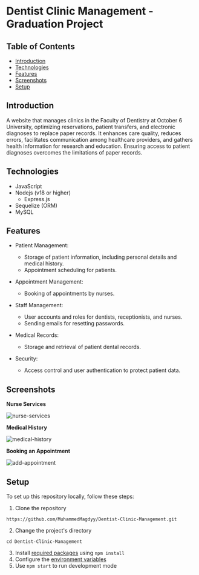 # Dentist Clinic Management - Graduation Project

## Table of Contents

- [Introduction](#introduction)
- [Technologies](#technologies)
- [Features](#features)
- [Screenshots](#screenshots)
- [Setup](#setup)

## Introduction
A website that manages clinics in the Faculty of Dentistry at October 6 University, optimizing reservations, patient transfers, and electronic diagnoses to replace paper records. It enhances care quality, reduces errors, facilitates communication among healthcare providers, and gathers health information for research and education. Ensuring access to patient diagnoses overcomes the limitations of paper records.

## Technologies
- JavaScript
- Nodejs (v18 or higher)
  - Express.js
- Sequelize (ORM)
- MySQL

## Features
- Patient Management:
  - Storage of patient information, including personal details and medical history.
  - Appointment scheduling for patients.
    
- Appointment Management:
  - Booking of appointments by nurses.

- Staff Management:
  - User accounts and roles for dentists, receptionists, and nurses.
  - Sending emails for resetting passwords.
 
- Medical Records:
  - Storage and retrieval of patient dental records.
 
- Security:
  - Access control and user authentication to protect patient data.

## Screenshots
**Nurse Services**

![nurse-services](https://github.com/MuhammedMagdyy/Dentist-Clinic-Management/assets/60513866/225eb641-2e0f-470b-a2f7-4ffe659fbe1a)

**Medical History**

![medical-history](https://github.com/MuhammedMagdyy/Dentist-Clinic-Management/assets/60513866/6f3a05a7-6222-485f-89f1-4793ed8806cc)

**Booking an Appointment**

![add-appointment](https://github.com/MuhammedMagdyy/Dentist-Clinic-Management/assets/60513866/31cde13a-1201-4853-8348-842077be0eaa)

 
## Setup
To set up this repository locally, follow these steps:

1. Clone the repository 
```
https://github.com/MuhammedMagdyy/Dentist-Clinic-Management.git
```
2. Change the project's directory
```
cd Dentist-Clinic-Management
```
3. Install [required packages](https://github.com/MuhammedMagdyy/Dentist-Clinic-Management/blob/main/package.json) using `npm install`
4. Configure the [environment variables](https://github.com/MuhammedMagdyy/Dentist-Clinic-Management/blob/main/.env.example)
5. Use `npm start` to run development mode
